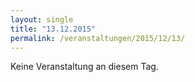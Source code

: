 ```yaml
---
layout: single
title: "13.12.2015"
permalink: /veranstaltungen/2015/12/13/
---
```


Keine Veranstaltung an diesem Tag.
